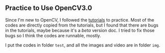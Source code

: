 ## Practice to Use OpenCV3.0

Since I'm new to OpenCV, I followed the [tutorials](http://docs.opencv.org/3.0-beta/doc/py_tutorials/py_tutorials.html)
 to practice. Most of the codes are directly copied from the tutorials, but I found that there are bugs in the tutorials, 
 maybe because it's a *beta* version doc. I tried to fix those bugs so I think the codes are runnable, mostly.  
 
 
 I put the codes in folder `test`, and all the images and video are in folder `img`. 